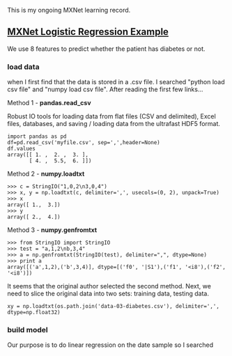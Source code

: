 This is my ongoing MXNet learning record.

## [MXNet Logistic Regression Example](https://github.com/xiandong79/aws-summit-2017-seoul/blob/master/mxnet-logistic_regression_diabetes.ipynb)

We use 8 features to predict whether the patient has diabetes or not.

### load data
when I first find that the data is stored in a .csv file. I searched "python load csv file" and "numpy load csv file". After reading the first few links...

Method 1 - **pandas.read_csv**

Robust IO tools for loading data from flat files (CSV and delimited), Excel files, databases, and saving / loading data from the ultrafast HDF5 format.

```
import pandas as pd
df=pd.read_csv('myfile.csv', sep=',',header=None)
df.values
array([[ 1. ,  2. ,  3. ],
       [ 4. ,  5.5,  6. ]])
```



Method 2 - **numpy.loadtxt**

```
>>> c = StringIO("1,0,2\n3,0,4")
>>> x, y = np.loadtxt(c, delimiter=',', usecols=(0, 2), unpack=True)
>>> x
array([ 1.,  3.])
>>> y
array([ 2.,  4.])
```

Method 3 - **numpy.genfromtxt**

```
>>> from StringIO import StringIO
>>> test = "a,1,2\nb,3,4"
>>> a = np.genfromtxt(StringIO(test), delimiter=",", dtype=None)
>>> print a
array([('a',1,2),('b',3,4)], dtype=[('f0', '|S1'),('f1', '<i8'),('f2', '<i8')])
```
It seems that the original author selected the second method. Next, we need to slice the original data into two sets:  training data, testing data.

```
xy = np.loadtxt(os.path.join('data-03-diabetes.csv'), delimiter=',', dtype=np.float32)
```

### build model

Our purpose is to do linear regression on the date sample so I searched 


